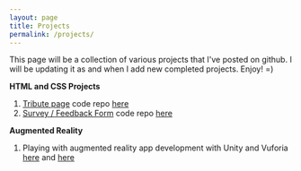 ```yaml
---
layout: page
title: Projects
permalink: /projects/
---
```


This page will be a collection of various projects that I've posted on github.
I will be updating it as and when I add new completed projects. Enjoy! =)

**HTML and CSS Projects**

1. [Tribute page](https://ye-song.github.io/Tribute-Page/) code repo [here](https://github.com/ye-song/Tribute-Page)
2. [Survey / Feedback Form](https://ye-song.github.io/Survey-Form/) code repo [here](https://github.com/ye-song/Survey-Form)

**Augmented Reality**
1. Playing with augmented reality app development with Unity and Vuforia [here](https://youtu.be/vNy3hk1xOqU) and [here](https://youtu.be/Z7ElGF7F0m0)
